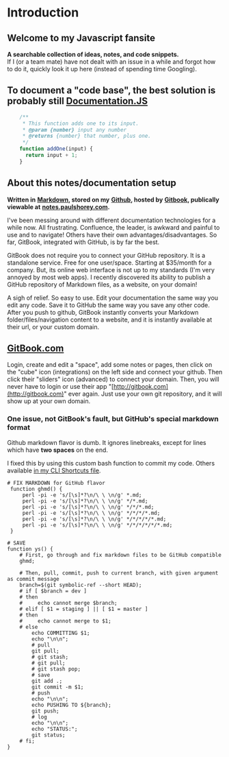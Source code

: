 # Introduction

## Welcome to my Javascript fansite

**A searchable collection of ideas, notes, and code snippets.**  
If I \(or a team mate\) have not dealt with an issue in a while and forgot how to do it, quickly look it up here \(instead of spending time Googling\).

## To document a "code base", the best solution is probably still [Documentation.JS](https://github.com/documentationjs/documentation/blob/master/docs/GETTING_STARTED.md)

```javascript
    /**  
     * This function adds one to its input.  
     * @param {number} input any number  
     * @returns {number} that number, plus one.  
     */  
    function addOne(input) {  
      return input + 1;  
    }
```

## About this notes/documentation setup

**Written in** [**Markdown**](https://dillinger.io/)**, stored on my** [**Github**](https://github.com/paulshorey/notes)**, hosted by** [**Gitbook**](https://www.gitbook.com/)**, publically viewable at** [**notes.paulshorey.com**](https://notes.paulshorey.com)**.**

I've been messing around with different documentation technologies for a while now. All frustrating. Confluence, the leader, is awkward and painful to use and to navigate! Others have their own advantages/disadvantages. So far, GitBook, integrated with GitHub, is by far the best.

GitBook does not require you to connect your GitHub repository. It is a standalone service. Free for one user/space. Starting at $35/month for a company. But, its online web interface is not up to my standards \(I'm very annoyed by most web apps\). I recently discovered its ability to publish a GitHub repository of Markdown files, as a website, on your domain!

A sigh of relief. So easy to use. Edit your documentation the same way you edit any code. Save it to GitHub the same way you save any other code. After you push to github, GitBook instantly converts your Markdown folder/files/navigation content to a website, and it is instantly available at their url, or your custom domain.

## [GitBook.com](http://gitbook.com)

Login, create and edit a "space", add some notes or pages, then click on the "cube" icon \(integrations\) on the left side and connect your github. Then click their "sliders" icon \(advanced\) to connect your domain. Then, you will never have to login or use their app "[http://gitbook.com](http://gitbook.com)" ever again. Just use your own git repository, and it will show up at your own domain.

### One issue, not GitBook's fault, but GitHub's special markdown format

Github markdown flavor is dumb. It ignores linebreaks, except for lines which have **two spaces** on the end.

I fixed this by using this custom bash function to commit my code. Others available [in my CLI Shortcuts file](https://github.com/paulshorey/notes/raw/master/files/linked/CLIShortcuts.sh).

```text
# FIX MARKDOWN for GitHub flavor  
 function ghmd() {  
     perl -pi -e 's/[\s]*?\n/\ \ \n/g' *.md;  
     perl -pi -e 's/[\s]*?\n/\ \ \n/g' */*.md;  
     perl -pi -e 's/[\s]*?\n/\ \ \n/g' */*/*.md;  
     perl -pi -e 's/[\s]*?\n/\ \ \n/g' */*/*/*.md;  
     perl -pi -e 's/[\s]*?\n/\ \ \n/g' */*/*/*/*.md;  
     perl -pi -e 's/[\s]*?\n/\ \ \n/g' */*/*/*/*/*.md;  
 }  

# SAVE  
function ys() {  
    # First, go through and fix markdown files to be GitHub compatible  
    ghmd;  

    # Then, pull, commit, push to current branch, with given argument as commit message  
    branch=$(git symbolic-ref --short HEAD);  
    # if [ $branch = dev ]  
    # then  
    #     echo cannot merge $branch;  
    # elif [ $1 = staging ] || [ $1 = master ]  
    # then  
    #     echo cannot merge to $1;  
    # else  
        echo COMMITTING $1;  
        echo "\n\n";  
        # pull  
        git pull;  
        # git stash;  
        # git pull;  
        # git stash pop;  
        # save  
        git add .;  
        git commit -m $1;  
        # push  
        echo "\n\n";  
        echo PUSHING TO ${branch};  
        git push;  
        # log  
        echo "\n\n";  
        echo "STATUS:";  
        git status;  
    # fi;  
}
```

